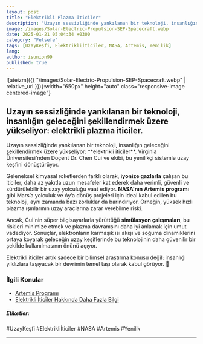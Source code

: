 ```yaml
---
layout: post
title: "Elektrikli Plazma İticiler"
description: "Uzayın sessizliğinde yankılanan bir teknoloji, insanlığın geleceğini şekillendirmek üzere yükseliyor: elektrikli plazma iticiler."
image: /images/Solar-Electric-Propulsion-SEP-Spacecraft.webp
date: 2025-01-21 05:04:34 +0300
category: "Felsefe"
tags: [UzayKeşfi, Elektrikliİticiler, NASA, Artemis, Yenilik]
lang: 
author: isunion99
published: true
---
```





![ateizm]({{ "/images/Solar-Electric-Propulsion-SEP-Spacecraft.webp" | relative_url }}){:width="650px" height="auto" class="responsive-image centered-image"}

## **Uzayın sessizliğinde yankılanan bir teknoloji, insanlığın geleceğini şekillendirmek üzere yükseliyor: elektrikli plazma iticiler.**  



<div class="frame">
  <p>Uzayın sessizliğinde yankılanan bir teknoloji, insanlığın geleceğini şekillendirmek üzere yükseliyor: **elektrikli iticiler**. Virginia Üniversitesi'nden Doçent Dr. Chen Cui ve ekibi, bu yenilikçi sistemle uzay keşfini dönüştürüyor. 

Geleneksel kimyasal roketlerden farklı olarak, **iyonize gazlarla** çalışan bu iticiler, daha az yakıtla uzun mesafeler kat ederek daha verimli, güvenli ve sürdürülebilir bir uzay yolculuğu vaat ediyor. **NASA'nın Artemis programı** gibi Mars’a yolculuk ve Ay’a dönüş projeleri için ideal kabul edilen bu teknoloji, aynı zamanda bazı zorluklar da barındırıyor. Örneğin, yüksek hızlı plazma ışınlarının uzay araçlarına zarar verebilme riski.

Ancak, Cui'nin süper bilgisayarlarla yürüttüğü **simülasyon çalışmaları**, bu riskleri minimize etmek ve plazma davranışını daha iyi anlamak için umut vadediyor. Sonuçlar, elektronların karmaşık ısı akışı ve soğuma dinamiklerini ortaya koyarak geleceğin uzay keşiflerinde bu teknolojinin daha güvenilir bir şekilde kullanılmasının önünü açıyor. 

Elektrikli iticiler artık sadece bir bilimsel araştırma konusu değil; insanlığı yıldızlara taşıyacak bir devrimin temel taşı olarak kabul görüyor. 🚀
</p>
</div>
 


### İlgili Konular
- [Artemis Programı](https://www.nasa.gov/specials/artemis/)
- [Elektrikli İticiler Hakkında Daha Fazla Bilgi](https://en.wikipedia.org/wiki/Ion_thruster)



##### Etiketler:
#UzayKeşfi #Elektrikliİticiler #NASA #Artemis #Yenilik

---